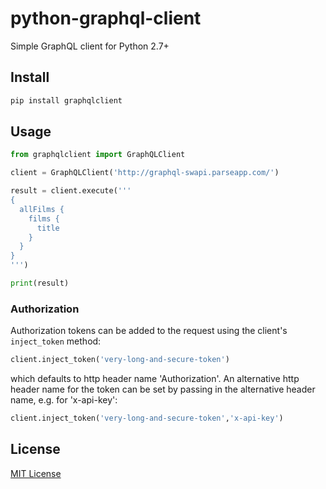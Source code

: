 # python-graphql-client
Simple GraphQL client for Python 2.7+

## Install

```sh
pip install graphqlclient
```

## Usage


```py
from graphqlclient import GraphQLClient

client = GraphQLClient('http://graphql-swapi.parseapp.com/')

result = client.execute('''
{
  allFilms {
    films {
      title
    }
  }
}
''')

print(result)
```

### Authorization

Authorization tokens can be added to the request using the client's `inject_token` method:

```py
client.inject_token('very-long-and-secure-token')
```
which defaults to http header name 'Authorization'. An alternative http header name for the token can be set by passing in the alternative header name, e.g. for 'x-api-key':

```py
client.inject_token('very-long-and-secure-token','x-api-key')
```


## License

[MIT License](http://opensource.org/licenses/MIT)

